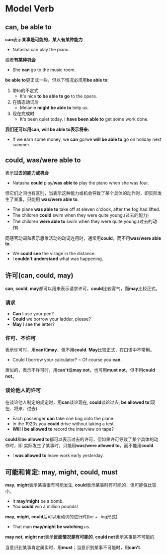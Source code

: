 # Model Verb

## can, be able to

**can**表示**某事是可能的，某人有某种能力**

* Natasha can play the piano.

或者**有某种机会**

* She **can** go to the music room.

**be able to**更正式一些，但以下情况必须用**be able to**:

1. 带to的不定式
    * It's nice **to be able to go** to the opera.
2. 在情态动词后
    * Melanie **might be able to** help us.
3. 现在完成时
    * It's been quiet today. I **have been able to** get some work done.

**我们还可以用can, will be able to表示将来:**

* If we earn some money, we **can** go/we **will be able to** go on holiday next summer.

## could, was/were able to

表示**过去的能力或机会**

* Natasha **could** play/**was able to** play the piano when she was four.

但它们之间也有区别，当表示这种能力或机会导致了某个具体的动作时，即实际发生了某事，只能用
**was/were able to**.

* The plane **was able to** take off at eleven o'clock, after the fog had lifted.
* The children **could** swim when they were quite young.(过去的能力)
* The children **were able to** swim when they were quite young.(过去的动作)

同感官动词和表示思维活动的动词连用时，通常用**could**，而不用**was/were able to**.

* We **could see** the village in the distance.
* I **couldn't understand** what was happening.

## 许可(can, could, may)

**can**, **could**, **may**都可以用来表示请求许可，**could**比较客气，而**may**比较正式。

### 请求

* **Can** I use your pen?
* **Could** we borrow your ladder, please?
* **May** I see the letter?

### 许可、不许可

表示许可时，用**can**和**may**，但不用**could**. **May**比较正式，在口语中不常用。

* Could I borrow your calculator? ~ Of course you **can**.

类似的，表示不许可时，用**can't**或**may not**，也可用**must not**，但不用**could not**。

### 谈论他人的许可

在谈论他人制定的规定时，用**can**谈论现在, **could**谈论过去, **be allowed to**(现在、将来、过去).

* Each passenger **can** take one bag onto the plane.
* In the 1920s you **could** drive without taking a test.
* **Will** I **be allowed to** record the interview on tape?

**could**和**be allowed to**都可以表示过去的许可，但如果许可导致了某个具体的动作时，即
实际发生了某事时，只能用**was/were allowed to**，而不能用**could**.

* I **was allowed to** leave work early yesterday.

## 可能和肯定: may, might, could, must

**may**, **might**表示某事很有可能发生, **could**表示某事时有可能的，但可能性比较小。

* It **may**/**might** be a bomb.
* You **could** win a million pounds!

**may**, **might**, **could**后可以用动词的进行时(be + -ing形式)

* That man **may/might be watching** us.

**may not**, **might not**表示**反面情况是有可能的**, **could not**表示某事是不可能的.

当意识到某事肯定属实时，用**must**；当意识到某事不可能时，用**can't**.
